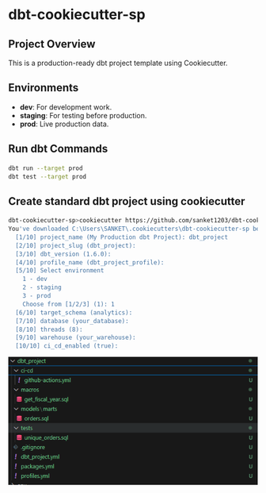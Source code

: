 # dbt-cookiecutter-sp

## Project Overview
This is a production-ready dbt project template using Cookiecutter.

## Environments
- **dev**: For development work.
- **staging**: For testing before production.
- **prod**: Live production data.

## Run dbt Commands
```sh
dbt run --target prod
dbt test --target prod
```

## Create standard dbt project using cookiecutter
```sh
dbt-cookiecutter-sp>cookiecutter https://github.com/sanket1203/dbt-cookiecutter-sp
You've downloaded C:\Users\SANKET\.cookiecutters\dbt-cookiecutter-sp before. Is it okay to delete and re-download it? [y/n] (y): y
  [1/10] project_name (My Production dbt Project): dbt_project
  [2/10] project_slug (dbt_project): 
  [3/10] dbt_version (1.6.0): 
  [4/10] profile_name (dbt_project_profile): 
  [5/10] Select environment
    1 - dev
    2 - staging
    3 - prod
    Choose from [1/2/3] (1): 1
  [6/10] target_schema (analytics):  
  [7/10] database (your_database):
  [8/10] threads (8):
  [9/10] warehouse (your_warehouse):
  [10/10] ci_cd_enabled (true):
```

 ![alt text](image.png)